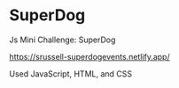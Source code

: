 # SuperDog
Js Mini Challenge: SuperDog

https://srussell-superdogevents.netlify.app/

Used JavaScript, HTML, and CSS
